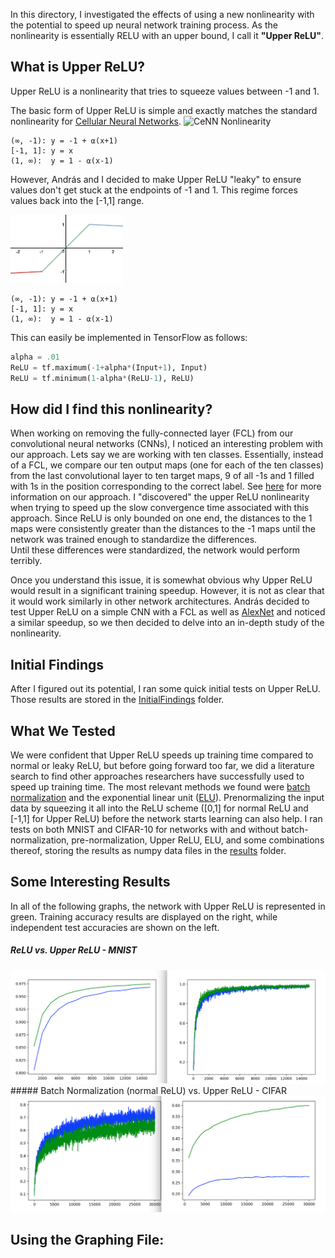 In this directory, I investigated the effects of using a new nonlinearity with
the potential to speed up neural network training process.  As the nonlinearity
is essentially RELU with an upper bound, I call it **"Upper ReLU"**.

What is Upper ReLU?
-----------------------
Upper ReLU is a nonlinearity that tries to squeeze values between -1 and 1.

The basic form of Upper ReLU is simple and exactly matches the standard nonlinearity
for [Cellular Neural Networks](http://www.scholarpedia.org/article/Cellular_neural_network).
<img src="http://www.scholarpedia.org/w/images/c/c3/CNN_output.png" alt="CeNN Nonlinearity" width="180">
```
(∞, -1): y = -1 + ⍺(x+1)
[-1, 1]: y = x
(1, ∞):	 y = 1 - ⍺(x-1)
```

However, András and I decided to make Upper ReLU "leaky" to ensure values don't get 
stuck at the endpoints of -1 and 1.  This regime forces values back into the [-1,1] 
range.

<img src="./UpperRelu.png" alt="Upper ReLU" width="180">

```
(∞, -1): y = -1 + ⍺(x+1)
[-1, 1]: y = x
(1, ∞):	 y = 1 - ⍺(x-1)
```
This can easily be implemented in TensorFlow as follows:
```python
alpha = .01
ReLU = tf.maximum(-1+alpha*(Input+1), Input)
ReLU = tf.minimum(1-alpha*(ReLU-1), ReLU)
```


How did I find this nonlinearity?
-------------------------------------
When working on removing the fully-connected layer (FCL) from our convolutional 
neural networks (CNNs), I noticed an interesting problem with our approach.  Lets 
say we are working with ten classes.  Essentially, instead of a FCL, we compare our 
ten output maps (one for each of the ten classes) from the last convolutional layer 
to ten target maps, 9 of all -1s and 1 filled with 1s in the position corresponding 
to the correct label. See [here](../cnn_no_fcl) for more information on our 
approach. I "discovered" the upper ReLU nonlinearity when trying to speed up the slow
convergence time associated with this approach. Since ReLU is only bounded on one 
end, the distances to the 1 maps were consistently greater than the distances to the 
-1 maps until the network was trained enough to standardize the differences.  
Until these differences were standardized, the network would perform terribly.  

Once you understand this issue, it is somewhat obvious why Upper ReLU would result
in a significant training speedup.  However, it is not as clear that it would work
similarly in other network architectures.  András decided to test Upper ReLU on a 
simple CNN with a FCL as well as [AlexNet](http://vision.stanford.edu/teaching/cs231b_spring1415/slides/alexnet_tugce_kyunghee.pdf) and noticed a similar speedup, so we 
then decided to delve into an in-depth study of the nonlinearity.

Initial Findings
----------------
After I figured out its potential, I ran some quick initial tests on Upper ReLU.
Those results are stored in the [InitialFindings](./InitialFindings) folder. 

What We Tested
--------------
We were confident that Upper ReLU speeds up training time compared to normal or
leaky ReLU, but before going forward too far, we did a literature search to find
other approaches researchers have successfully used to speed up training time.
The most relevant methods we found were 
[batch normalization](https://arxiv.org/abs/1502.03167) and the exponential linear
unit ([ELU](http://image-net.org/challenges/posters/JKU_EN_RGB_Schwarz_poster.pdf)).
Prenormalizing the input data by squeezing it all into the ReLU scheme ([0,1] for 
normal ReLU and [-1,1] for Upper ReLU) before the network starts learning can also
help. I ran tests on both MNIST and CIFAR-10 for networks with and without 
batch-normalization, pre-normalization, Upper ReLU, ELU, and some combinations 
thereof, storing the results as numpy data files in the [results](./results) folder.

Some Interesting Results
------------------------
In all of the following graphs, the network with Upper ReLU is represented in green.
Training accuracy results are displayed on the right, while independent test
accuracies are shown on the left.

##### ReLU vs. Upper ReLU - MNIST
<img src="./relu_vs_upperrelu.png" alt="ReLU vs. Upper ReLU" width="750">
##### Batch Normalization (normal ReLU) vs. Upper ReLU - CIFAR
<img src="./bnorm_vs_upperrelu_cifar.png" alt="B-Norm vs. Upper ReLU" width="750">


Using the Graphing File:
------------------------

